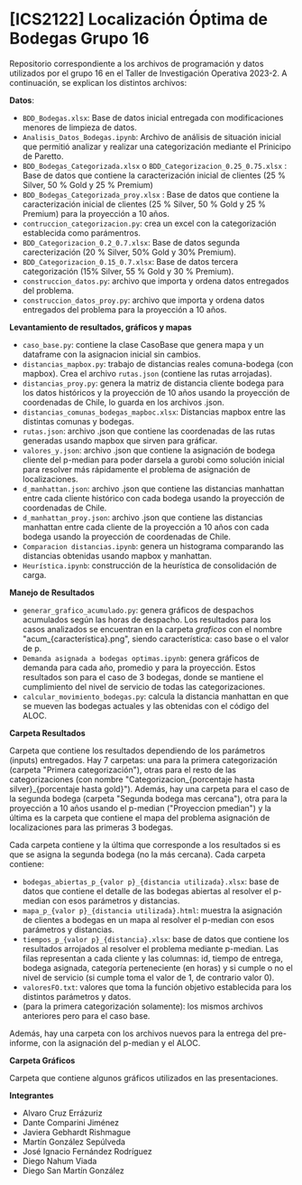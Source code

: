 # [ICS2122] Localización Óptima de Bodegas Grupo 16

Repositorio correspondiente a los archivos de programación y datos utilizados por el grupo 16 en el Taller de Investigación Operativa 2023-2. A continuación, se explican los distintos archivos:

**Datos**:
- `BDD_Bodegas.xlsx`: Base de datos inicial entregada con modificaciones menores de limpieza de datos.
- `Analisis_Datos_Bodegas.ipynb`: Archivo de análisis de situación inicial que permitió analizar y realizar una categorización mediante el Prinicipo de Paretto.
- `BDD_Bodegas_Categorizada.xlsx` o `BDD_Categorizacion_0.25_0.75.xlsx` : Base de datos que contiene la caracterización inicial de clientes (25 % Silver, 50 % Gold y 25 % Premium)
- `BDD_Bodegas_Categorizada_proy.xlsx` : Base de datos que contiene la caracterización inicial de clientes (25 % Silver, 50 % Gold y 25 % Premium) para la proyección a 10 años.
- `contruccion_categorizacion.py`: crea un excel con la categorización establecida como parámentros.
- `BDD_Categorizacion_0.2_0.7.xlsx`: Base de datos segunda carecterización (20 % Silver, 50% Gold y 30% Premium).
- `BDD_Categorizacion_0.15_0.7.xlsx`: Base de datos tercera categorización (15% Silver, 55 % Gold y 30 % Premium).
- `construccion_datos.py`:  archivo que importa y ordena datos entregados del problema.
- `construccion_datos_proy.py`:  archivo que importa y ordena datos entregados del problema para la proyección a 10 años.

**Levantamiento de resultados, gráficos y mapas**

- ``caso_base.py``: contiene la clase CasoBase que genera mapa y un dataframe con la asignacion inicial sin cambios.
- ``distancias_mapbox.py``: trabajo de distancias reales comuna-bodega (con mapbox). Crea el archivo ``rutas.json`` (contiene las rutas arrojadas).
- ``distancias_proy.py``: genera la matriz de distancia cliente bodega para los datos históricos y la proyección de 10 años usando la proyección de coordenadas de Chile, lo guarda en los archivos .json.
- `distancias_comunas_bodegas_mapboc.xlsx`: Distancias mapbox entre las distintas comunas y bodegas. 
- ``rutas.json``: archivo .json que contiene las coordenadas de las rutas generadas usando mapbox que sirven para gráficar.
- ``valores_y.json``: archivo .json que contiene la asignación de bodega cliente del p-median para poder darsela a gurobi como solución inicial para resolver más rápidamente el problema de asignación de localizaciones.
- ``d_manhattan.json``: archivo .json que contiene las distancias manhattan entre cada cliente histórico con cada bodega usando la proyección de coordenadas de Chile.
- ``d_manhattan_proy.json``: archivo .json que contiene las distancias manhattan entre cada cliente de la proyección a 10 años con cada bodega usando la proyección de coordenadas de Chile.
- ``Comparacion distancias.ipynb``: genera un histograma comparando las distancias obtenidas usando mapbox y manhattan. 
- ``Heurística.ipynb``: construcción de la heurística de consolidación de carga. 

**Manejo de Resultados**

- ``generar_grafico_acumulado.py``: genera gráficos de despachos acumulados según las horas de despacho. Los resultados para los casos analizados se encuentran en la carpeta *graficos* con el nombre "acum_{característica}.png", siendo característica: caso base o el valor de p.
- ``Demanda asignada a bodegas optimas.ipynb``: genera gráficos de demanda para cada año, promedio y para la proyección. Estos resultados son para el caso de 3 bodegas, donde se mantiene el cumplimiento del nivel de servicio de todas las categorizaciones.
- ``calcular_movimiento_bodegas.py``: calcula la distancia manhattan en que se mueven las bodegas actuales y las obtenidas con el código del ALOC.
  
**Carpeta Resultados**

Carpeta que contiene los resultados dependiendo de los parámetros (inputs) entregados. Hay 7 carpetas: una para la primera categorización (carpeta "Primera categorización"), otras para el resto de las categorizaciones (con nombre "Categorizacion_{porcentaje hasta silver}_{porcentaje hasta gold}"). Además, hay una carpeta para el caso de la segunda bodega (carpeta "Segunda bodega mas cercana"), otra para la proyección a 10 años usando el p-median ("Proyeccion pmedian") y la última es la carpeta que contiene el mapa del problema asignación de localizaciones para las primeras 3 bodegas. 

Cada carpeta contiene y la última que corresponde a los resultados si es que se asigna la segunda bodega (no la más cercana). Cada carpeta contiene:
- ``bodegas_abiertas_p_{valor p}_{distancia utilizada}.xlsx``: base de datos que contiene el detalle de las bodegas abiertas al resolver el p-median con esos parámetros y distancias.
- ``mapa_p_{valor p}_{distancia utilizada}.html``: muestra la asignación de clientes a bodegas en un mapa al resolver el p-median con esos parámetros y distancias.
- ``tiempos_p_{valor p}_{distancia}.xlsx``: base de datos que contiene los resultados arrojados al resolver el problema mediante p-median. Las filas representan a cada cliente y las columnas: id, tiempo de entrega, bodega asignada, categoría perteneciente (en horas) y si cumple o no el nivel de servicio (si cumple toma el valor de 1, de contrario valor 0).
- ``valoresFO.txt``: valores que toma la función objetivo establecida para los distintos parámetros y datos.
- (para la primera categorización solamente): los mismos archivos anteriores pero para el caso base.

Además, hay una carpeta con los archivos nuevos para la entrega del pre-informe, con la asignación del p-median y el ALOC. 

**Carpeta Gráficos**

Carpeta que contiene algunos gráficos utilizados en las presentaciones.

**Integrantes**

- Alvaro Cruz Errázuriz
- Dante Comparini Jiménez
- Javiera Gebhardt Rishmague
- Martín González Sepúlveda
- José Ignacio Fernández Rodríguez
- Diego Nahum Viada
- Diego San Martín González

